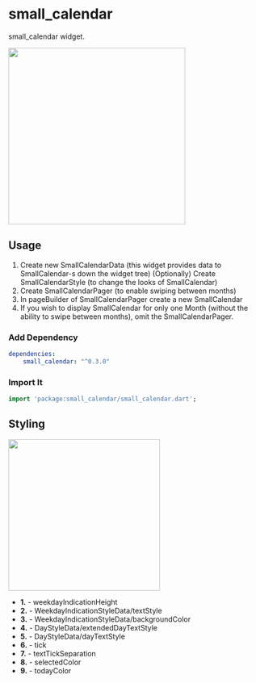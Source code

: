 # small_calendar

small_calendar widget.

<img src="https://raw.githubusercontent.com/ZedTheLed/small_calendar/master/images/Screenshot_1.png" height="350px"/>

## Usage

1. Create new SmallCalendarData (this widget provides data to SmallCalendar-s down the widget tree)
(Optionally) Create SmallCalendarStyle (to change the looks of SmallCalendar)
2. Create SmallCalendarPager (to enable swiping between months)
3. In pageBuilder of SmallCalendarPager create a new SmallCalendar
4. If you wish to display SmallCalendar for only one Month (without the ability to swipe between months), omit the SmallCalendarPager.

### Add Dependency

```yaml
dependencies:
    small_calendar: "^0.3.0"
```

### Import It

```dart
import 'package:small_calendar/small_calendar.dart';
```
## Styling

<img src="https://raw.githubusercontent.com/ZedTheLed/small_calendar/master/images/items_explanation.png" height="300px"/>

* **1.** - weekdayIndicationHeight
* **2.** - WeekdayIndicationStyleData/textStyle
* **3.** - WeekdayIndicationStyleData/backgroundColor
* **4.** - DayStyleData/extendedDayTextStyle
* **5.** - DayStyleData/dayTextStyle
* **6.** - tick
* **7.** - textTickSeparation 
* **8.** - selectedColor
* **9.** - todayColor
